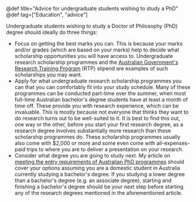 @def title="Advice for undergraduate students wishing to study a PhD"
@def tag=["Education", "advice"]

Undergraduate students wishing to study a Doctor of Philosophy (PhD) degree should ideally do three things:
* Focus on getting the best marks you can. This is because your marks and/or grades (which are based on your marks) help to decide what scholarship opportunities you will have access to. Undergraduate research scholarship programmes and the [Australian Government's Research Training Program](https://www.education.gov.au/research-block-grants/research-training-program) (RTP) stipend are examples of such scholarships you may want. 
* Apply for what undergraduate research scholarship programmes you can that you can comfortably fit into your study schedule. Many of these programmes can be conducted part-time over the summer, when most full-time Australian bachelor's degree students have at least a month of time off. These provide you with research experience, which can be invaluable. This is mostly because not everyone that thinks they want to do research turns out to be well-suited to it. It is best to find this out, one way or the other, before you start your first research degree, as a research degree involves substantially more research than these scholarship programmes do. These scholarship programmes usually also come with \$2,000 or more and some even come with all-expenses-paid trips to where you are to deliver a presentation on your research. 
* Consider what degree you are going to study next. My article on [meeting the entry requirements of Australian PhD programmes](/PhD_entry_article/) should cover your options assuming you are a domestic student in Australia currently studying a bachelor's degree. If you studying a lower degree than a bachelor's degree (e.g. an associate degree), starting and finishing a bachelor's degree should be your next step before starting any of the research degrees mentioned in the aforementioned article. 
